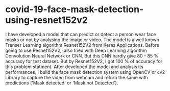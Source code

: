 # covid-19-face-mask-detection-using-resnet152v2

I have developed a model that can predict or detect a person wear face masks or not by analysing the image or video. The model is a well known Transer Learning algorithm Resnet152V2 from Keras Applications. Before going to use Resnet152V2,I also tried with Deep Learning algorithm Convolution Neural Network or CNN. But this CNN hardly give 80 - 85 % accuracy for test dataset. But by Resnet152V2, I got 100 % of accuracy for this problem statment. After developed the model  and analysis its performances, I build the face mask detection system using OpenCV or cv2 Library to capture the video from webcam and return the same with predictions ('Mask detected' or 'Mask not Detected'). 
